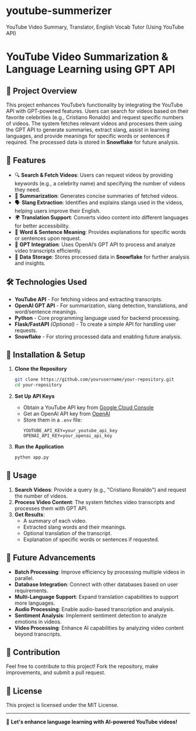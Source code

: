 # youtube-summerizer
YouTube Video Summary, Translator, English Vocab Tutor (Using YouTube API)

# YouTube Video Summarization & Language Learning using GPT API

## 📌 Project Overview
This project enhances YouTube’s functionality by integrating the YouTube API with GPT-powered features. Users can search for videos based on their favorite celebrities (e.g., Cristiano Ronaldo) and request specific numbers of videos. The system fetches relevant videos and processes them using the GPT API to generate summaries, extract slang, assist in learning languages, and provide meanings for specific words or sentences if required. The processed data is stored in **Snowflake** for future analysis.

## 🚀 Features
- 🔍 **Search & Fetch Videos**: Users can request videos by providing keywords (e.g., a celebrity name) and specifying the number of videos they need.
- 📄 **Summarization**: Generates concise summaries of fetched videos.
- 🗣️ **Slang Extraction**: Identifies and explains slangs used in the videos, helping users improve their English.
- 🌍 **Translation Support**: Converts video content into different languages for better accessibility.
- 📖 **Word & Sentence Meaning**: Provides explanations for specific words or sentences upon request.
- 🤖 **GPT Integration**: Uses OpenAI’s GPT API to process and analyze video transcripts efficiently.
- 💾 **Data Storage**: Stores processed data in **Snowflake** for further analysis and insights.

## 🛠️ Technologies Used
- **YouTube API** - For fetching videos and extracting transcripts.
- **OpenAI GPT API** - For summarization, slang detection, translations, and word/sentence meanings.
- **Python** - Core programming language used for backend processing.
- **Flask/FastAPI** *(Optional)* - To create a simple API for handling user requests.
- **Snowflake** - For storing processed data and enabling future analysis.

## 🔧 Installation & Setup
1. **Clone the Repository**
   ```bash
   git clone https://github.com/yourusername/your-repository.git
   cd your-repository
   ```
   
2. **Set Up API Keys**  
   - Obtain a YouTube API key from [Google Cloud Console](https://console.cloud.google.com/)
   - Get an OpenAI API key from [OpenAI](https://openai.com/)
   - Store them in a `.env` file:
     ```
     YOUTUBE_API_KEY=your_youtube_api_key
     OPENAI_API_KEY=your_openai_api_key
     ```
3. **Run the Application**
   ```bash
   python app.py
   ```

## 📌 Usage
1. **Search Videos**: Provide a query (e.g., "Cristiano Ronaldo") and request the number of videos.
2. **Process Video Content**: The system fetches video transcripts and processes them with GPT API.
3. **Get Results**:
   - A summary of each video.
   - Extracted slang words and their meanings.
   - Optional translation of the transcript.
   - Explanation of specific words or sentences if requested.

## 🔮 Future Advancements
- **Batch Processing**: Improve efficiency by processing multiple videos in parallel.
- **Database Integration**: Connect with other databases based on user requirements.
- **Multi-Language Support**: Expand translation capabilities to support more languages.
- **Audio Processing**: Enable audio-based transcription and analysis.
- **Sentiment Analysis**: Implement sentiment detection to analyze emotions in videos.
- **Video Processing**: Enhance AI capabilities by analyzing video content beyond transcripts.

## 🤝 Contribution
Feel free to contribute to this project! Fork the repository, make improvements, and submit a pull request.

## 📜 License
This project is licensed under the MIT License.

---
🚀 **Let's enhance language learning with AI-powered YouTube videos!**




